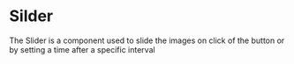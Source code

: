 # Silder
The Slider is a component used to slide the images on click of the button or by setting a time after a specific interval
